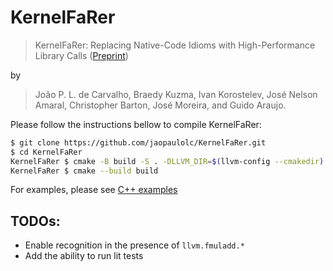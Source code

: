 # KernelFaRer

> KernelFaRer: Replacing Native-Code Idioms with High-Performance Library Calls ([Preprint](https://www.researchgate.net/publication/350453412_KernelFaRer_Replacing_Native-Code_Idioms_with_High-Performance_Library_Calls))

by

> João P. L. de Carvalho, Braedy Kuzma, Ivan Korostelev, José Nelson Amaral, Christopher Barton, José Moreira, and Guido Araujo.

Please follow the instructions bellow to compile KernelFaRer:

~~~bash
$ git clone https://github.com/jaopaulolc/KernelFaRer.git
$ cd KernelFaRer
KernelFaRer $ cmake -B build -S . -DLLVM_DIR=$(llvm-config --cmakedir)
KernelFaRer $ cmake --build build
~~~

For examples, please see [C++ examples](cplus-tests)

## TODOs:

- Enable recognition in the presence of `llvm.fmuladd.*`
- Add the ability to run lit tests
